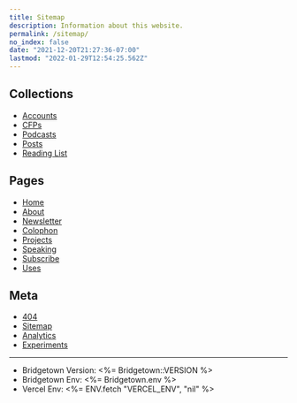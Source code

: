 ```yaml
---
title: Sitemap
description: Information about this website.
permalink: /sitemap/
no_index: false
date: "2021-12-20T21:27:36-07:00"
lastmod: "2022-01-29T12:54:25.562Z"
---
```


## Collections

- [Accounts](/subscribe/#accounts)
- [CFPs](/speaking/#cfps)
- [Podcasts](/podcasts/)
- [Posts](/posts/)
- [Reading List](/reading-list/)

## Pages

- [Home](/)
- [About](/about/)
- [Newsletter](/newsletter/)
- [Colophon](/colophon/)
- [Projects](/projects/)
- [Speaking](/speaking/)
- [Subscribe](/subscribe/)
- [Uses](/uses/)

## Meta

- [404](/404/)
- [Sitemap](/sitemap/)
- [Analytics](/analytics/)
- [Experiments](/experiments/)

---

- Bridgetown Version: <%= Bridgetown::VERSION %>
- Bridgetown Env: <%= Bridgetown.env %>
- Vercel Env: <%= ENV.fetch "VERCEL_ENV", "nil" %>
